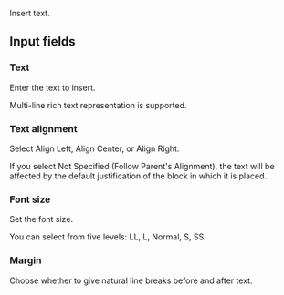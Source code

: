 Insert text.

## Input fields

### Text

Enter the text to insert.

Multi-line rich text representation is supported.


### Text alignment

Select Align Left, Align Center, or Align Right.

If you select Not Specified (Follow Parent's Alignment), the text will be affected by the default justification of the block in which it is placed.


### Font size

Set the font size.

You can select from five levels: LL, L, Normal, S, SS.


### Margin

Choose whether to give natural line breaks before and after text.
